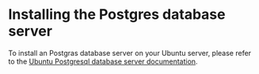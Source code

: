 # Installing the Postgres database server

To install an Postgras database server on your Ubuntu server, please refer to the [Ubuntu Postgresql database server documentation](https://ubuntu.com/server/docs/install-and-configure-postgresql).